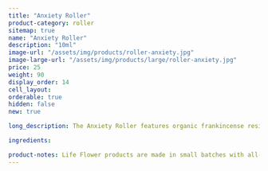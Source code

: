 ```yaml
---
title: "Anxiety Roller"
product-category: roller
sitemap: true
name: "Anxiety Roller"
description: "10ml"
image-url: "/assets/img/products/roller-anxiety.jpg"
image-large-url: "/assets/img/products/large/roller-anxiety.jpg"
price: 25
weight: 90
display_order: 14
cell_layout:
orderable: true
hidden: false
new: true

long_description: The Anxiety Roller features organic frankincense resin, chamomile buds, lavender and California White Sage. Description coming soon.

ingredients:

product-notes: Life Flower products are made in small batches with all-natural and boutique ingredients. Most orders are processed within 3 days of being placed.
---
```

